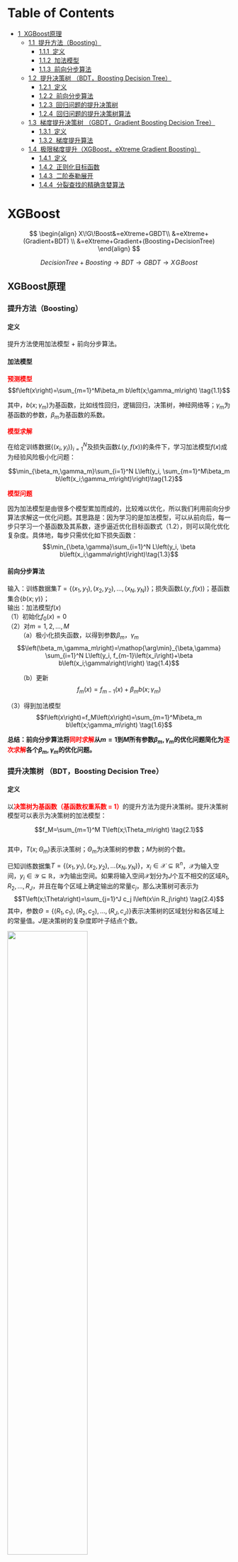 <h1>Table of Contents<span class="tocSkip"></span></h1>
<div class="toc"><ul class="toc-item"><li><span><a href="#XGBoost原理" data-toc-modified-id="XGBoost原理-1"><span class="toc-item-num">1&nbsp;&nbsp;</span>XGBoost原理</a></span><ul class="toc-item"><li><span><a href="#提升方法（Boosting）" data-toc-modified-id="提升方法（Boosting）-1.1"><span class="toc-item-num">1.1&nbsp;&nbsp;</span>提升方法（Boosting）</a></span><ul class="toc-item"><li><span><a href="#定义" data-toc-modified-id="定义-1.1.1"><span class="toc-item-num">1.1.1&nbsp;&nbsp;</span>定义</a></span></li><li><span><a href="#加法模型" data-toc-modified-id="加法模型-1.1.2"><span class="toc-item-num">1.1.2&nbsp;&nbsp;</span>加法模型</a></span></li><li><span><a href="#前向分步算法" data-toc-modified-id="前向分步算法-1.1.3"><span class="toc-item-num">1.1.3&nbsp;&nbsp;</span>前向分步算法</a></span></li></ul></li><li><span><a href="#提升决策树-（BDT，Boosting-Decision-Tree）" data-toc-modified-id="提升决策树-（BDT，Boosting-Decision-Tree）-1.2"><span class="toc-item-num">1.2&nbsp;&nbsp;</span>提升决策树 （BDT，Boosting Decision Tree）</a></span><ul class="toc-item"><li><span><a href="#定义" data-toc-modified-id="定义-1.2.1"><span class="toc-item-num">1.2.1&nbsp;&nbsp;</span>定义</a></span></li><li><span><a href="#前向分步算法" data-toc-modified-id="前向分步算法-1.2.2"><span class="toc-item-num">1.2.2&nbsp;&nbsp;</span>前向分步算法</a></span></li><li><span><a href="#回归问题的提升决策树" data-toc-modified-id="回归问题的提升决策树-1.2.3"><span class="toc-item-num">1.2.3&nbsp;&nbsp;</span>回归问题的提升决策树</a></span></li><li><span><a href="#回归问题的提升决策树算法" data-toc-modified-id="回归问题的提升决策树算法-1.2.4"><span class="toc-item-num">1.2.4&nbsp;&nbsp;</span>回归问题的提升决策树算法</a></span></li></ul></li><li><span><a href="#梯度提升决策树-（GBDT，Gradient-Boosting-Decision-Tree）" data-toc-modified-id="梯度提升决策树-（GBDT，Gradient-Boosting-Decision-Tree）-1.3"><span class="toc-item-num">1.3&nbsp;&nbsp;</span>梯度提升决策树 （GBDT，Gradient Boosting Decision Tree）</a></span><ul class="toc-item"><li><span><a href="#定义" data-toc-modified-id="定义-1.3.1"><span class="toc-item-num">1.3.1&nbsp;&nbsp;</span>定义</a></span></li><li><span><a href="#梯度提升算法" data-toc-modified-id="梯度提升算法-1.3.2"><span class="toc-item-num">1.3.2&nbsp;&nbsp;</span>梯度提升算法</a></span></li></ul></li><li><span><a href="#极限梯度提升（XGBoost，eXtreme-Gradient-Boosting）" data-toc-modified-id="极限梯度提升（XGBoost，eXtreme-Gradient-Boosting）-1.4"><span class="toc-item-num">1.4&nbsp;&nbsp;</span>极限梯度提升（XGBoost，eXtreme Gradient Boosting）</a></span><ul class="toc-item"><li><span><a href="#定义" data-toc-modified-id="定义-1.4.1"><span class="toc-item-num">1.4.1&nbsp;&nbsp;</span>定义</a></span></li><li><span><a href="#正则化目标函数" data-toc-modified-id="正则化目标函数-1.4.2"><span class="toc-item-num">1.4.2&nbsp;&nbsp;</span>正则化目标函数</a></span></li><li><span><a href="#二阶泰勒展开" data-toc-modified-id="二阶泰勒展开-1.4.3"><span class="toc-item-num">1.4.3&nbsp;&nbsp;</span>二阶泰勒展开</a></span></li><li><span><a href="#分裂查找的精确贪婪算法" data-toc-modified-id="分裂查找的精确贪婪算法-1.4.4"><span class="toc-item-num">1.4.4&nbsp;&nbsp;</span>分裂查找的精确贪婪算法</a></span></li></ul></li></ul></li></ul></div>

# XGBoost
$$
\begin{align}
X\!G\!Boost&=eXtreme+GBDT\\
&=eXtreme+(Gradient+BDT) \\
&=eXtreme+Gradient+(Boosting+DecisionTree)
\end{align}
$$  

$$DecisionTree+Boosting \to BDT \to GBDT \to X\!G\!Boost$$



## XGBoost原理

### 提升方法（Boosting）

#### 定义
提升方法使用加法模型 + 前向分步算法。

#### 加法模型

<font color=red>**预测模型**</font>
$$f\left(x\right)=\sum_{m=1}^M\beta_m b\left(x;\gamma_m\right) \tag{1.1}$$

其中，$b\left(x;\gamma_m\right)$为基函数，比如线性回归，逻辑回归，决策树，神经网络等；$\gamma_m$为基函数的参数，$\beta_m$为基函数的系数。

<font color=red>**模型求解**</font>

在给定训练数据$\{\left(x_i,y_i\right)\}_{i=1}^N$及损失函数$L\left(y, f\left(x\right)\right)$的条件下，学习加法模型$f\left(x\right)$成为经验风险极小化问题：

$$\min_{\beta_m,\gamma_m}\sum_{i=1}^N L\left(y_i, \sum_{m=1}^M\beta_m b\left(x_i;\gamma_m\right)\right)\tag{1.2}$$

<font color=red>**模型问题**</font>

因为加法模型是由很多个模型累加而成的，比较难以优化，所以我们利用前向分步算法求解这一优化问题。其思路是：因为学习的是加法模型，可以从前向后，每一步只学习一个基函数及其系数，逐步逼近优化目标函数式（1.2），则可以简化优化复杂度。具体地，每步只需优化如下损失函数：
$$\min_{\beta,\gamma}\sum_{i=1}^N L\left(y_i, \beta b\left(x_i;\gamma\right)\right)\tag{1.3}$$

#### 前向分步算法

输入：训练数据集$T=\{\left(x_1,y_1\right),\left(x_2,y_2\right),\dots,\left(x_N,y_N\right)\}$；损失函数$L\left(y,f\left(x\right)\right)$；基函数集合$\{b\left(x;\gamma\right)\}$；   
输出：加法模型$f\left(x\right)$  
（1）初始化$f_0\left(x\right)=0$  
（2）对$m=1,2,\dots,M$  
&emsp;&emsp;（a）极小化损失函数，以得到参数$\beta_m$，$\gamma_m$ 
$$\left(\beta_m,\gamma_m\right)=\mathop{\arg\min}_{\beta,\gamma} \sum_{i=1}^N L\left(y_i,  f_{m-1}\left(x_i\right)+\beta b\left(x_i;\gamma\right)\right) \tag{1.4}$$  

&emsp;&emsp;（b）更新
$$f_m\left(x\right)=f_{m-1}\left(x\right)+\beta_m b\left(x;\gamma_m\right) \tag{1.5}$$ 

（3）得到加法模型  
$$f\left(x\right)=f_M\left(x\right)=\sum_{m=1}^M\beta_m b\left(x;\gamma_m\right) \tag{1.6}$$

**总结：前向分步算法将<font color=red>同时求解</font>从$m=1$到$M$所有参数$\beta_m,\gamma_m$的优化问题简化为<font color=red>逐次求解</font>各个$\beta_m, \gamma_m$的优化问题。**

### 提升决策树 （BDT，Boosting Decision Tree）

#### 定义
以<font color=red>**决策树为基函数（基函数权重系数 = 1）**</font>的提升方法为提升决策树。提升决策树模型可以表示为决策树的加法模型：  

$$f_M=\sum_{m=1}^M T\left(x;\Theta_m\right) \tag{2.1}$$  
其中，$T\left(x;\Theta_m\right)$表示决策树；$\Theta_m$为决策树的参数；$M$为树的个数。

已知训练数据集$T=\{\left(x_1,y_1\right),\left(x_2,y_2\right),\dots\left(x_N,y_N\right)\}$，$x_i\in\mathcal{X}\subseteq\mathbb{R}^n$，$\mathcal{X}$为输入空间，$y_i\in\mathcal{Y}\subseteq\mathbb{R}$，$\mathcal{Y}$为输出空间。如果将输入空间$\mathcal{X}$划分为$J$个互不相交的区域$R_1,R_2,\dots,R_J$，并且在每个区域上确定输出的常量$c_j$，那么决策树可表示为
$$T\left(x;\Theta\right)=\sum_{j=1}^J c_j I\left(x\in R_j\right) \tag{2.4}$$
其中，参数$\Theta=\{\left(R_1,c_1\right),\left(R_2,c_2\right),\dots,\left(R_J,c_J\right)\}$表示决策树的区域划分和各区域上的常量值。$J$是决策树的复杂度即叶子结点个数。

<img src=./images/BDT.png width=60%>

#### 前向分步算法

提升决策树采用前向分步算法。首先确定初始提升决策树$f_0\left(x\right)=0$（只有一个节点的树），第$m$步的模型是

$$f_m\left(x\right)=f_{m-1}\left(x\right)+T\left(x;\Theta_m\right) \tag{2.2}$$

其中，$f_{m-1}\left(x\right)$为当前模型，通过经验风险极小化确定下一棵决策树的参数$\Theta_m$，
$$\hat{\Theta}_m=\mathop{\arg\min}_{\Theta_m}\sum_{i=1}^N L\left(y_i, f_{m-1}\left(x_i\right)+T\left(x_i;\Theta_m\right)\right) \tag{2.3}$$

提升决策树使用以下前向分步算法：
$$\begin{align}
f_0\left(x\right)&=0 \\
f_m\left(x\right)&=f_{m-1}\left(x\right)+T\left(x;\Theta_m\right),\quad m=1,2,\dots,M        \\
f_M\left(x\right)&=\sum_{m=1}^M T\left(x;\Theta_m\right)
\end{align}$$  
在前向分步算法的第$m$步，给定当前模型$f_{m-1}\left(x\right)$，需要求解  
$$\hat{\Theta}_m=\mathop{\arg\min}_{\Theta_m}\sum_{i=1}^N L\left(y_i,f_{m-1}\left(x_i\right)+T\left(x_i;\Theta_m\right)\right)$$
得到$\hat{\Theta}_m$，即第$m$棵树的参数。

#### 回归问题的提升决策树

当采用平方误差(MSE)损失函数时，
$$L\left(y,f\left(x\right)\right)=\left(y-f\left(x\right)\right)^2$$
其损失变为
$$\begin{align}
L\left(y,f_{m-1}\left(x\right)+T\left(x;\Theta_m\right)\right) 
&=\left[y-f_{m-1}\left(x\right)-T\left(x;\Theta_m\right)\right]^2 \\
&=\left[r-T\left(x;\Theta_m\right)\right]^2
\end{align}$$
其中，
$$r=y-f_{m-1}\left(x\right) \tag{2.5}$$

$r$是当前模型拟合数据的残差（residual），也是上一个模型没有学好的部分。对回归问题的提升决策树，只需要简单地拟合当前模型的残差。

#### 回归问题的提升决策树算法  
输入：训练数据集$T=\{\left(x_1,y_1\right),\left(x_2,y_2\right),\dots,\left(x_N,y_N\right)\}$；   
输出：提升决策树$f_M\left(x\right)$  
（1）初始化$f_0\left(x\right)=0$  
（2）对$m=1,2,\dots,M$ 

&emsp;&emsp;（a）按照式（2.5）计算残差
$$r_{mi}=y_i-f_{m-1}\left(x_i\right), \quad i=1,2,\dots,N$$  

&emsp;&emsp;（b）拟合残差$r_{mi}$学习一个回归树，得到$T\left(x;\Theta_m\right)$  

&emsp;&emsp;（c）更新$f_m\left(x\right)=f_{m-1}\left(x\right)+T\left(x;\Theta_m\right) $  

（3）得到回归提升决策树 
$$f_M\left(x\right)=\sum_{m=1}^M T\left(x;\Theta_m\right)   $$

### 梯度提升决策树 （GBDT，Gradient Boosting Decision Tree）

#### 定义

梯度提升算法使用损失函数的负梯度在当前模型的值
$$-\left[\frac{\partial L\left(y,f\left(x_i\right)\right)}{\partial f\left(x_i\right)}\right]_{f\left(x\right)=f_{m-1}\left(x\right)} \tag{3.1}$$

作为回归问题提升决策树算法中残差的近似值，拟合一个回归树。

#### 梯度提升算法  
输入：训练数据集$T=\{\left(x_1,y_1\right),\left(x_2,y_2\right),\dots,\left(x_N,y_N\right)\}$； 损失函数$L\left(y,f\left(x\right)\right)$  
输出：梯度提升决策树$\hat{f}\left(x\right)$  
（1）初始化
$$f_0\left(x\right)=\mathop{\arg\min}_c\sum_{i=1}^N L\left(y_i,c\right)$$
（2）对$m=1,2,\dots,M$  
&emsp;&emsp;（a）对$i=1,2,\dots,N$，计算
$$r_{mi}=-\left[\frac{\partial L\left(y,f\left(x_i\right)\right)}{\partial f\left(x_i\right)}\right]_{f\left(x\right)=f_{m-1}\left(x\right)}$$  
&emsp;&emsp;（b)对$r_{mi}$拟合一个回归树，得到第$m$棵树的叶结点区域$R_{mj},j=1,2,\dots,J$  
&emsp;&emsp;（c）对$j=1,2,\dots,J$，计算
$$c_{mj}=\mathop{\arg\min}_c\sum_{x_i\in R_{mj}} L\left(y_i, f_{m-1}\left(x_i\right)+c\right)$$  
&emsp;&emsp;（d）更新$f_m\left(x\right)=f_{m-1}\left(x\right)+\sum_{j=1}^J c_{mj} I\left(x\in R_{mj}\right)$  

（3）得到回归梯度提升决策树 
$$\hat{f}\left(x\right)=f_M\left(x\right)=\sum_{m=1}^M \sum_{j=1}^J c_{mj} I\left(x\in R_{mj}\right)$$

### 极限梯度提升（XGBoost，eXtreme Gradient Boosting）

#### 定义

训练数据集$\mathcal{D}=\{\left(\mathbf{x}_i,y_i\right)\}$, 其中$\mathbf{x}_i\in\mathbb{R}^m, y_i\in\mathbb{R}, {x}_i和{y}_i是列向量, \left|\mathcal{D}\right|=n$。

决策树模型
$$f\left(\mathbf{x}\right)=w_{q\left(\mathbf{x}\right)} \tag{4.1}$$

其中，$q:\mathbb{R}^m\to \{1,\dots,T\}$是有输入 $\mathbf{x}$ 向叶子结点编号的映射，$w\in\mathbb{R}^T$是叶子结点向量，$T$为决策树叶子节点数。

<img src=./images/XGBoost.png width=60%>

提升决策树模型预测输出
$$\hat{y}_i=\phi\left(\mathbf{x}_i\right)=\sum_{k=1}^K f_k\left(\mathbf{x}_i\right) \tag{4.2}$$
其中，$f_k\left(\mathbf{x}\right)$为第$k$棵决策树。

#### 正则化目标函数
$$\mathcal{L}\left(\phi\right)=\sum_i l\left(\hat{y}_i,y_i\right)+\sum_k \Omega\left(f_k\right) \tag{4.3}$$

其中，$\Omega\left(f\right)=\gamma T+\frac{1}{2}\lambda\|w\|^2=\gamma T+\frac{1}{2}\lambda\sum_{j=1}^T w_j^2$，限制叶子节点个数 $T$，和模型输出 $w$。

**第$t$轮**目标函数
$$\mathcal{L}^{\left(t\right)}=\sum_{i=1}^n l\left(y_i, \hat{y}^{\left(t-1\right)}_i+f_t\left(\mathbf{x}_i\right)\right)+\Omega\left(f_t\right) \tag{4.4}$$

#### 二阶泰勒展开

第$t$轮目标函数$\mathcal{L}^{\left(t\right)}$在$\hat{y}^{\left(t-1\right)}$处的二阶泰勒展开
$$\begin{align}
\mathcal{L}^{\left(t\right)}&\simeq\sum_{i=1}^n\left[l\left(y_i,\hat{y}^{\left(t-1\right)}\right)+\partial_{\hat{y}^{\left(t-1\right)}}l\left(y_i,\hat{y}^{\left(t-1\right)}\right) f_t\left(\mathbf{x}_i\right)+\frac{1}{2}\partial^2_{\hat{y}^{\left(t-1\right)}}l\left(y_i,\hat{y}^{\left(t-1\right)}\right) f^2_t\left(\mathbf{x}_i\right)\right]+\Omega\left(f_t\right)  \tag{4.5}  \\
&=\sum_{i=1}^n\left[l\left(y_i,\hat{y}^{\left(t-1\right)}\right)+g_i f_t\left(\mathbf{x}_i\right)+\frac{1}{2}h_i f^2_t\left(\mathbf{x}_i\right)\right]+\Omega\left(f_t\right)
\end{align}$$

其中，一阶导数：$g_i=\partial_{\hat{y}^{\left(t-1\right)}}l\left(y_i,\hat{y}^{\left(t-1\right)}\right),  二阶导数： h_i=\partial^2_{\hat{y}^{\left(t-1\right)}}l\left(y_i,\hat{y}^{\left(t-1\right)}\right)$。

第$t$轮目标函数$\mathcal{L}^{\left(t\right)}$的二阶泰勒展开移除关于
$f_t\left(\mathbf{x}_i\right)$常数项
$$\begin{align}
\tilde{\mathcal{L}}^{\left(t\right)}&=\sum_{i=1}^n\left[g_i f_t\left(\mathbf{x}_i\right)+\frac{1}{2}h_i f^2_t\left(\mathbf{x}_i\right)\right]+\Omega\left(f_t\right)  \tag{4.6}\\
&=\sum_{i=1}^n\left[g_i f_t\left(\mathbf{x}_i\right)+\frac{1}{2}h_i f^2_t\left(\mathbf{x}_i\right)\right]+\gamma T+\frac{1}{2}\lambda\sum_{j=1}^T w_j^2
\end{align} \\$$  
定义叶结点$j$上的样本的下标集合$I_j=\{i|q\left(\mathbf{x}_i\right)=j\}$，则目标函数可表示为按叶结点累加的形式
$$\tilde{\mathcal{L}}^{\left(t\right)}=\sum_{j=1}^T\left[\left(\sum_{i\in I_j}g_i\right)w_j+\frac{1}{2}\left(\sum_{i\in I_j}h_i+\lambda\right)w_j^2\right]+\gamma T \tag{4.7}$$

<img src=./images/XGBoost1.png width=60%>

由于$$w_j^*=\mathop{\arg\min}_{w_j}\tilde{\mathcal{L}}^{\left(t\right)}$$
可令$$\frac{\partial\tilde{\mathcal{L}}^{\left(t\right)}}{\partial w_j}=0$$
得到每个叶结点$j$的最优分数为
$$w_j^*=-\frac{\sum_{i\in I_j}g_i}{\sum_{i\in I_j} h_i+\lambda} \tag{4.8}$$

代入每个叶结点$j$的最优分数，得到最优化目标函数值
$$\tilde{\mathcal{L}}^{\left(t\right)}\left(q\right)=-\frac{1}{2}\sum_{j=1}^T 
\frac{\left(\sum_{i\in I_j} g_i\right)^2}{\sum_{i\in I_j} h_i+\lambda}+\gamma T \tag{4.9}$$

假设$I_L$和$I_R$分别为分裂后左右结点的实例集，令$I=I_L\cup I_R$，则分裂后损失减少量由下式得出

$$\mathcal{L}_{split}=\frac{1}{2}\left[\frac{\left(\sum_{i\in I_L} g_i\right)^2}{\sum_{i\in I_L}h_i+\lambda}+\frac{\left(\sum_{i\in I_R} g_i\right)^2}{\sum_{i\in I_R}h_i+\lambda}-\frac{\left(\sum_{i\in I} g_i\right)^2}{\sum_{i\in I}h_i+\lambda}\right]-\gamma \tag{4.10}$$
用以评估待分裂结点。

#### 分裂查找的精确贪婪算法  
输入：当前结点实例集$I$;特征维度$d$  
输出：根据最大分值分裂  
（1）$gain\leftarrow 0$  
（2）$G\leftarrow\sum_{i\in I}g_i$，$H\leftarrow\sum_{i\in I}h_i$  
（3）for $k=1$ to $d$ do  
（3.1）$G_L \leftarrow 0$，$H_L \leftarrow 0$  
（3.2）for $j$ in sorted($I$, by $\mathbf{x}_{jk}$) do  
（3.2.1）$G_L \leftarrow G_L+g_j$，$H_L \leftarrow H_L+h_j$  
（3.2.2）$G_R \leftarrow G-G_L$，$H_R=H-H_L$  
（3.2.3）$score \leftarrow \max\left(score,\frac{G_L^2}{H_L+\lambda}+\frac{G_R^2}{H_R+\lambda}-\frac{G^2}{H+\lambda}\right)$  
（3.3）end  
（4）end
